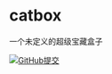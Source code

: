 # catbox
一个未定义的超级宝藏盒子

[![GitHub提交](https://img.shields.io/github/commit-activity/t/xiaomao-organization/catbox/main?style=for-the-badge&logo=GitHub&color=%2361ac85)](https://github.com/xiaomao-organization/catbox/commits/main/)
